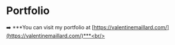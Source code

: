 # Portfolio

➡️ ***You can visit my portfolio at [https://valentinemaillard.com/](https://valentinemaillard.com/)***<br/>